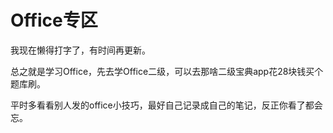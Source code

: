# Office专区

我现在懒得打字了，有时间再更新。

总之就是学习Office，先去学Office二级，可以去那啥二级宝典app花28块钱买个题库刷。

平时多看看别人发的office小技巧，最好自己记录成自己的笔记，反正你看了都会忘。

